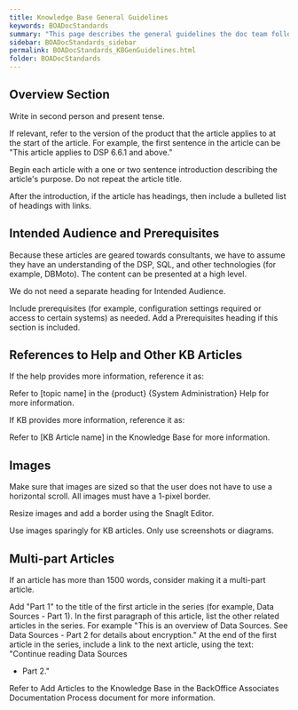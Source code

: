 ```yaml
---
title: Knowledge Base General Guidelines
keywords: BOADocStandards
summary: "This page describes the general guidelines the doc team follows when writing Knowledge Base articles for ZenDesk."
sidebar: BOADocStandards_sidebar
permalink: BOADocStandards_KBGenGuidelines.html
folder: BOADocStandards
---
```


## Overview Section

Write in second person and present tense.

If relevant, refer to the version of the product that the article
applies to at the start of the article. For example, the first sentence
in the article can be "This article applies to DSP 6.6.1 and above."

Begin each article with a one or two sentence introduction describing
the article's purpose. Do not repeat the article title.

After the introduction, if the article has headings, then include a
bulleted list of headings with links.

Intended Audience and Prerequisites
-----------------------------------

Because these articles are geared towards consultants, we have to assume
they have an understanding of the DSP, SQL, and other technologies (for
example, DBMoto). The content can be presented at a high level.

We do not need a separate heading for Intended Audience.

Include prerequisites (for example, configuration settings required or
access to certain systems) as needed. Add a Prerequisites heading if
this section is included.

References to Help and Other KB Articles
----------------------------------------

If the help provides more information, reference it as:

Refer to \[topic name\] in the {product} {System Administration} Help
for more information.

If KB provides more information, reference it as:

Refer to \[KB Article name\] in the Knowledge Base for more information.

Images
------

Make sure that images are sized so that the user does not have to use a
horizontal scroll. All images must have a 1-pixel border.

Resize images and add a border using the SnagIt Editor.

Use images sparingly for KB articles. Only use screenshots or diagrams.

Multi-part Articles
-------------------

If an article has more than 1500 words, consider making it a multi-part
article.

Add "Part 1" to the title of the first article in the series (for
example, Data Sources - Part 1). In the first paragraph of this article,
list the other related articles in the series. For example "This is an
overview of Data Sources. See Data Sources - Part 2 for details about
encryption." At the end of the first article in the series, include a
link to the next article, using the text: "Continue reading Data Sources
- Part 2."

Refer to Add Articles to the Knowledge Base in the BackOffice Associates
Documentation Process document for more information.

